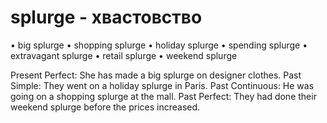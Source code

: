 # splurge - хвастовство

• big splurge
• shopping splurge
• holiday splurge
• spending splurge
• extravagant splurge
• retail splurge
• weekend splurge

Present Perfect: She has made a big splurge on designer clothes.
Past Simple: They went on a holiday splurge in Paris.
Past Continuous: He was going on a shopping splurge at the mall.
Past Perfect: They had done their weekend splurge before the prices increased.